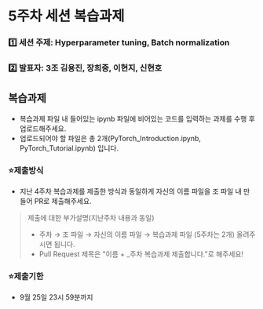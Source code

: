 # 5주차 세션 복습과제

### 1️⃣ 세션 주제: Hyperparameter tuning, Batch normalization
### 2️⃣ 발표자: 3조 김용진, 장희중, 이현지, 신현호


## 복습과제
- 복습과제 파일 내 들어있는 ipynb 파일에 비어있는 코드를 입력하는 과제를 수행 후 업로드해주세요.
- 업로드되어야 할 파일은 총 2개(PyTorch_Introduction.ipynb, PyTorch_Tutorial.ipynb) 입니다.

### ⭐제출방식
- 지난 4주차 복습과제를 제출한 방식과 동일하게 자신의 이름 파일을 조 파일 내 만들어 PR로 제출해주세요.
> 제출에 대한 부가설명(지난주차 내용과 동일)
> - 주차 → 조 파일 → 자신의 이름 파일 → 복습과제 파일 (5주차는 2개) 올려주시면 됩니다.
> - Pull Request 제목은 "이름 + _주차 복습과제 제출합니다."로 해주세요!

### ⭐제출기한
- 9월 25일 23시 59분까지
